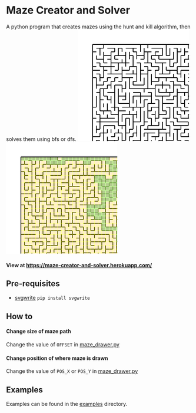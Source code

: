 # Maze Creator and Solver
A python program that creates mazes using the hunt and kill algorithm, then solves them using bfs or dfs.
<img src="https://raw.githubusercontent.com/cgr28/maze-creator-and-solver/main/examples/no_path_30.svg" alt="example">
<img src="https://raw.githubusercontent.com/cgr28/maze-creator-and-solver/main/examples/bfs_30.svg" alt="example">
#### View at https://maze-creator-and-solver.herokuapp.com/
## Pre-requisites
- [svgwrite](https://github.com/mozman/svgwrite) ```pip install svgwrite```
## How to
#### Change size of maze path
Change the value of ```OFFSET``` in [maze_drawer.py](https://github.com/cgr28/maze-creator-and-solver/blob/main/maze_drawer.py)
#### Change position of where maze is drawn
Change the value of ```POS_X``` or ```POS_Y``` in [maze_drawer.py](https://github.com/cgr28/maze-creator-and-solver/blob/main/maze_drawer.py)
## Examples
Examples can be found in the [examples](https://github.com/cgr28/maze-creator-and-solver/tree/main/examples) directory.
